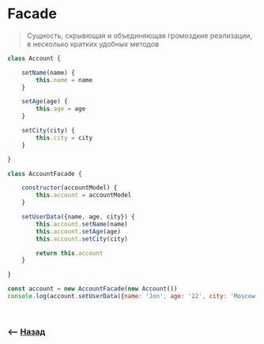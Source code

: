 # Facade
> Сущность, скрывющая и объединяющая громоздкие реализации, в несколько кратких удобных методов

```javascript
class Account {

    setName(name) {
        this.name = name
    }

    setAge(age) {
        this.age = age
    }

    setCity(city) {
        this.city = city
    }

}

class AccountFacade {

    constructor(accountModel) {
        this.account = accountModel
    }

    setUserData({name, age, city}) {
        this.account.setName(name)
        this.account.setAge(age)
        this.account.setCity(city)

        return this.account
    }

}

const account = new AccountFacade(new Account())
console.log(account.setUserData({name: 'Jon', age: '22', city: 'Moscow'}));
```

<br>

### ⟵ **<a href="../../readme.md">Назад</a>**